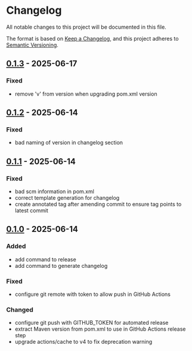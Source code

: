# Changelog

All notable changes to this project will be documented in this file.

The format is based on [Keep a Changelog](https://keepachangelog.com/en/1.1.0/),
and this project adheres to [Semantic Versioning](https://semver.org/spec/v2.0.0.html).

## [0.1.3] - 2025-06-17

### Fixed

- remove 'v' from version when upgrading pom.xml version

## [0.1.2] - 2025-06-14

### Fixed

- bad naming of version in changelog section

## [0.1.1] - 2025-06-14

### Fixed

- bad scm information in pom.xml
- correct template generation for changelog
- create annotated tag after amending commit to ensure tag points to latest commit

## [0.1.0] - 2025-06-14

### Added

- add command to release
- add command to generate changelog

### Fixed

- configure git remote with token to allow push in GitHub Actions

### Changed

- configure git push with GITHUB_TOKEN for automated release
- extract Maven version from pom.xml to use in GitHub Actions release step
- upgrade actions/cache to v4 to fix deprecation warning


[0.1.3]: https://github.com/Zorin95670/semantic-version/compare/v0.1.2...v0.1.3
[0.1.2]: https://github.com/Zorin95670/semantic-version/compare/v0.1.1...v0.1.2
[0.1.1]: https://github.com/Zorin95670/semantic-version/compare/v0.1.0...v0.1.1
[0.1.0]: https://github.com/Zorin95670/semantic-version/releases/tag/v0.1.0
